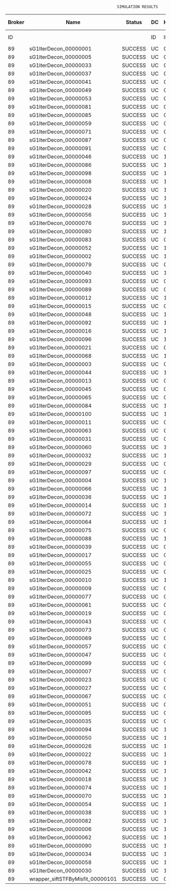 

                                                     SIMULATION RESULTS

|Broker|         Name         | Status|  DC  |Host|Host PEs |VM|   VM PEs|   VM MIPS|ActivityLen|StartTime|FinishTime|ExecTime
|------|----------------------|-------|------|----|---------|--|---------|----------|-----------|---------|----------|--------
|    ID|                      |       |    ID|  ID|CPU cores|ID|CPU cores|        MI|         MI|  Seconds|   Seconds| Seconds
|    89| sG1IterDecon_00000001|SUCCESS|    UC|   0|       12|356|        2|    1000.0|      56150|  98121.8|   98824.7|   702.9
|    89| sG1IterDecon_00000005|SUCCESS|    UC|   0|       12|356|        2|    1000.0|      56150|  98121.8|   98824.7|   702.9
|    89| sG1IterDecon_00000033|SUCCESS|    UC|   0|       12|356|        2|    1000.0|      56150|  98121.8|   98824.7|   702.9
|    89| sG1IterDecon_00000037|SUCCESS|    UC|   0|       12|356|        2|    1000.0|      56150|  98121.8|   98824.7|   702.9
|    89| sG1IterDecon_00000041|SUCCESS|    UC|   0|       12|356|        2|    1000.0|      56150|  98121.8|   98824.7|   702.9
|    89| sG1IterDecon_00000049|SUCCESS|    UC|   0|       12|356|        2|    1000.0|      56150|  98121.8|   98824.7|   702.9
|    89| sG1IterDecon_00000053|SUCCESS|    UC|   0|       12|356|        2|    1000.0|      56150|  98121.8|   98824.7|   702.9
|    89| sG1IterDecon_00000081|SUCCESS|    UC|   0|       12|356|        2|    1000.0|      56150|  98121.8|   98824.7|   702.9
|    89| sG1IterDecon_00000085|SUCCESS|    UC|   0|       12|356|        2|    1000.0|      56150|  98121.8|   98824.7|   702.9
|    89| sG1IterDecon_00000059|SUCCESS|    UC|   0|       12|358|        2|    1000.0|      56150|  98121.8|   98824.7|   702.9
|    89| sG1IterDecon_00000071|SUCCESS|    UC|   0|       12|358|        2|    1000.0|      56150|  98121.8|   98824.7|   702.9
|    89| sG1IterDecon_00000087|SUCCESS|    UC|   0|       12|358|        2|    1000.0|      56150|  98121.8|   98824.7|   702.9
|    89| sG1IterDecon_00000091|SUCCESS|    UC|   0|       12|358|        2|    1000.0|      56150|  98121.8|   98824.7|   702.9
|    89| sG1IterDecon_00000046|SUCCESS|    UC|   1|       12|357|        2|    1000.0|      56150|  98121.8|   98824.7|   702.9
|    89| sG1IterDecon_00000086|SUCCESS|    UC|   1|       12|357|        2|    1000.0|      56150|  98121.8|   98824.7|   702.9
|    89| sG1IterDecon_00000098|SUCCESS|    UC|   1|       12|357|        2|    1000.0|      56150|  98121.8|   98824.7|   702.9
|    89| sG1IterDecon_00000008|SUCCESS|    UC|   1|       12|359|        2|    1000.0|      56150|  98121.8|   98824.7|   702.9
|    89| sG1IterDecon_00000020|SUCCESS|    UC|   1|       12|359|        2|    1000.0|      56150|  98121.8|   98824.7|   702.9
|    89| sG1IterDecon_00000024|SUCCESS|    UC|   1|       12|359|        2|    1000.0|      56150|  98121.8|   98824.7|   702.9
|    89| sG1IterDecon_00000028|SUCCESS|    UC|   1|       12|359|        2|    1000.0|      56150|  98121.8|   98824.7|   702.9
|    89| sG1IterDecon_00000056|SUCCESS|    UC|   1|       12|359|        2|    1000.0|      56150|  98121.8|   98824.7|   702.9
|    89| sG1IterDecon_00000076|SUCCESS|    UC|   1|       12|359|        2|    1000.0|      56150|  98121.8|   98824.7|   702.9
|    89| sG1IterDecon_00000080|SUCCESS|    UC|   1|       12|359|        2|    1000.0|      56150|  98121.8|   98824.7|   702.9
|    89| sG1IterDecon_00000083|SUCCESS|    UC|   0|       12|358|        2|    1000.0|      59381|  98121.8|   98858.8|   737.0
|    89| sG1IterDecon_00000052|SUCCESS|    UC|   1|       12|359|        2|    1000.0|      61375|  98121.8|   98871.9|   750.1
|    89| sG1IterDecon_00000002|SUCCESS|    UC|   1|       12|357|        2|    1000.0|      60450|  98121.8|   98872.6|   750.8
|    89| sG1IterDecon_00000079|SUCCESS|    UC|   0|       12|358|        2|    1000.0|      83667|  98121.8|   99102.1|   980.3
|    89| sG1IterDecon_00000040|SUCCESS|    UC|   1|       12|359|        2|    1000.0|      91200|  98121.8|   99127.2|  1005.4
|    89| sG1IterDecon_00000093|SUCCESS|    UC|   0|       12|356|        2|    1000.0|      96311|  98121.8|   99146.4|  1024.6
|    89| sG1IterDecon_00000089|SUCCESS|    UC|   0|       12|356|        2|    1000.0|     115702|  98121.8|   99292.4|  1170.6
|    89| sG1IterDecon_00000012|SUCCESS|    UC|   1|       12|359|        2|    1000.0|     117306|  98121.8|   99336.2|  1214.4
|    89| sG1IterDecon_00000015|SUCCESS|    UC|   0|       12|358|        2|    1000.0|     115126|  98121.8|   99402.1|  1280.3
|    89| sG1IterDecon_00000048|SUCCESS|    UC|   1|       12|359|        2|    1000.0|     131219|  98121.8|   99441.1|  1319.3
|    89| sG1IterDecon_00000092|SUCCESS|    UC|   1|       12|359|        2|    1000.0|     135995|  98121.8|   99474.7|  1352.9
|    89| sG1IterDecon_00000016|SUCCESS|    UC|   1|       12|359|        2|    1000.0|     144034|  98121.8|   99527.3|  1405.5
|    89| sG1IterDecon_00000096|SUCCESS|    UC|   1|       12|359|        2|    1000.0|     146964|  98121.8|   99545.0|  1423.2
|    89| sG1IterDecon_00000021|SUCCESS|    UC|   0|       12|356|        2|    1000.0|     156382|  98121.8|   99579.1|  1457.3
|    89| sG1IterDecon_00000068|SUCCESS|    UC|   1|       12|359|        2|    1000.0|     162933|  98121.8|   99633.2|  1511.4
|    89| sG1IterDecon_00000003|SUCCESS|    UC|   0|       12|358|        2|    1000.0|     143490|  98121.8|   99657.7|  1535.9
|    89| sG1IterDecon_00000044|SUCCESS|    UC|   1|       12|359|        2|    1000.0|     168756|  98121.8|   99662.4|  1540.6
|    89| sG1IterDecon_00000013|SUCCESS|    UC|   0|       12|356|        2|    1000.0|     173487|  98121.8|   99691.1|  1569.3
|    89| sG1IterDecon_00000045|SUCCESS|    UC|   0|       12|356|        2|    1000.0|     193935|  98121.8|   99814.3|  1692.5
|    89| sG1IterDecon_00000065|SUCCESS|    UC|   0|       12|356|        2|    1000.0|     195345|  98121.8|   99822.1|  1700.3
|    89| sG1IterDecon_00000084|SUCCESS|    UC|   1|       12|359|        2|    1000.0|     231134|  98121.8|   99943.4|  1821.6
|    89| sG1IterDecon_00000100|SUCCESS|    UC|   1|       12|359|        2|    1000.0|     237950|  98121.8|   99970.7|  1848.9
|    89| sG1IterDecon_00000011|SUCCESS|    UC|   0|       12|358|        2|    1000.0|     182930|  98121.8|   99995.1|  1873.3
|    89| sG1IterDecon_00000063|SUCCESS|    UC|   0|       12|358|        2|    1000.0|     188230|  98121.8|  100037.5|  1915.7
|    89| sG1IterDecon_00000031|SUCCESS|    UC|   0|       12|358|        2|    1000.0|     190673|  98121.8|  100056.0|  1934.2
|    89| sG1IterDecon_00000060|SUCCESS|    UC|   1|       12|359|        2|    1000.0|     265578|  98121.8|  100067.6|  1945.8
|    89| sG1IterDecon_00000032|SUCCESS|    UC|   1|       12|359|        2|    1000.0|     270491|  98121.8|  100082.5|  1960.7
|    89| sG1IterDecon_00000029|SUCCESS|    UC|   0|       12|356|        2|    1000.0|     252025|  98121.8|  100105.6|  1983.8
|    89| sG1IterDecon_00000097|SUCCESS|    UC|   0|       12|356|        2|    1000.0|     274532|  98121.8|  100207.0|  2085.2
|    89| sG1IterDecon_00000004|SUCCESS|    UC|   1|       12|359|        2|    1000.0|     334964|  98121.8|  100243.7|  2121.9
|    89| sG1IterDecon_00000066|SUCCESS|    UC|   1|       12|357|        2|    1000.0|     190704|  98121.8|  100245.3|  2123.5
|    89| sG1IterDecon_00000036|SUCCESS|    UC|   1|       12|359|        2|    1000.0|     337139|  98121.8|  100248.0|  2126.2
|    89| sG1IterDecon_00000014|SUCCESS|    UC|   1|       12|357|        2|    1000.0|     197394|  98121.8|  100312.1|  2190.3
|    89| sG1IterDecon_00000072|SUCCESS|    UC|   1|       12|359|        2|    1000.0|     387256|  98121.8|  100323.3|  2201.5
|    89| sG1IterDecon_00000064|SUCCESS|    UC|   1|       12|359|        2|    1000.0|     394582|  98121.8|  100330.7|  2208.9
|    89| sG1IterDecon_00000075|SUCCESS|    UC|   0|       12|358|        2|    1000.0|     234888|  98121.8|  100367.7|  2245.9
|    89| sG1IterDecon_00000088|SUCCESS|    UC|   1|       12|359|        2|    1000.0|     467079|  98121.8|  100403.1|  2281.3
|    89| sG1IterDecon_00000039|SUCCESS|    UC|   0|       12|358|        2|    1000.0|     244204|  98121.8|  100428.6|  2306.8
|    89| sG1IterDecon_00000017|SUCCESS|    UC|   0|       12|356|        2|    1000.0|     341331|  98121.8|  100474.4|  2352.6
|    89| sG1IterDecon_00000055|SUCCESS|    UC|   0|       12|358|        2|    1000.0|     255737|  98121.8|  100498.2|  2376.4
|    89| sG1IterDecon_00000025|SUCCESS|    UC|   0|       12|356|        2|    1000.0|     358800|  98121.8|  100535.7|  2413.9
|    89| sG1IterDecon_00000010|SUCCESS|    UC|   1|       12|357|        2|    1000.0|     225339|  98121.8|  100579.0|  2457.2
|    89| sG1IterDecon_00000009|SUCCESS|    UC|   0|       12|356|        2|    1000.0|     391043|  98121.8|  100632.7|  2510.9
|    89| sG1IterDecon_00000077|SUCCESS|    UC|   0|       12|356|        2|    1000.0|     424669|  98121.8|  100716.8|  2595.0
|    89| sG1IterDecon_00000061|SUCCESS|    UC|   0|       12|356|        2|    1000.0|     449668|  98121.8|  100766.8|  2645.0
|    89| sG1IterDecon_00000019|SUCCESS|    UC|   0|       12|358|        2|    1000.0|     310565|  98121.8|  100801.5|  2679.7
|    89| sG1IterDecon_00000043|SUCCESS|    UC|   0|       12|358|        2|    1000.0|     315524|  98121.8|  100826.2|  2704.4
|    89| sG1IterDecon_00000073|SUCCESS|    UC|   0|       12|356|        2|    1000.0|     514833|  98121.8|  100864.7|  2742.9
|    89| sG1IterDecon_00000069|SUCCESS|    UC|   0|       12|356|        2|    1000.0|     517533|  98121.8|  100867.4|  2745.6
|    89| sG1IterDecon_00000057|SUCCESS|    UC|   0|       12|356|        2|    1000.0|     548071|  98121.8|  100897.9|  2776.1
|    89| sG1IterDecon_00000047|SUCCESS|    UC|   0|       12|358|        2|    1000.0|     378587|  98121.8|  101110.5|  2988.7
|    89| sG1IterDecon_00000099|SUCCESS|    UC|   0|       12|358|        2|    1000.0|     388369|  98121.8|  101149.7|  3027.9
|    89| sG1IterDecon_00000007|SUCCESS|    UC|   0|       12|358|        2|    1000.0|     417184|  98121.8|  101250.8|  3129.0
|    89| sG1IterDecon_00000023|SUCCESS|    UC|   0|       12|358|        2|    1000.0|     440432|  98121.8|  101320.7|  3198.9
|    89| sG1IterDecon_00000027|SUCCESS|    UC|   0|       12|358|        2|    1000.0|     452997|  98121.8|  101352.0|  3230.2
|    89| sG1IterDecon_00000067|SUCCESS|    UC|   0|       12|358|        2|    1000.0|     473732|  98121.8|  101393.5|  3271.7
|    89| sG1IterDecon_00000051|SUCCESS|    UC|   0|       12|358|        2|    1000.0|     478427|  98121.8|  101400.6|  3278.8
|    89| sG1IterDecon_00000095|SUCCESS|    UC|   0|       12|358|        2|    1000.0|     485151|  98121.8|  101407.3|  3285.5
|    89| sG1IterDecon_00000035|SUCCESS|    UC|   0|       12|358|        2|    1000.0|     493480|  98121.8|  101415.6|  3293.8
|    89| sG1IterDecon_00000094|SUCCESS|    UC|   1|       12|357|        2|    1000.0|     318396|  98121.8|  101418.0|  3296.2
|    89| sG1IterDecon_00000050|SUCCESS|    UC|   1|       12|357|        2|    1000.0|     318735|  98121.8|  101420.9|  3299.1
|    89| sG1IterDecon_00000026|SUCCESS|    UC|   1|       12|357|        2|    1000.0|     322630|  98121.8|  101452.2|  3330.3
|    89| sG1IterDecon_00000022|SUCCESS|    UC|   1|       12|357|        2|    1000.0|     357190|  98121.8|  101712.2|  3590.4
|    89| sG1IterDecon_00000078|SUCCESS|    UC|   1|       12|357|        2|    1000.0|     360476|  98121.8|  101735.3|  3613.5
|    89| sG1IterDecon_00000042|SUCCESS|    UC|   1|       12|357|        2|    1000.0|     368699|  98121.8|  101789.2|  3667.4
|    89| sG1IterDecon_00000018|SUCCESS|    UC|   1|       12|357|        2|    1000.0|     414263|  98121.8|  102063.8|  3942.0
|    89| sG1IterDecon_00000074|SUCCESS|    UC|   1|       12|357|        2|    1000.0|     424552|  98121.8|  102120.7|  3998.9
|    89| sG1IterDecon_00000070|SUCCESS|    UC|   1|       12|357|        2|    1000.0|     448310|  98121.8|  102239.4|  4117.6
|    89| sG1IterDecon_00000054|SUCCESS|    UC|   1|       12|357|        2|    1000.0|     450508|  98121.8|  102249.5|  4127.7
|    89| sG1IterDecon_00000038|SUCCESS|    UC|   1|       12|357|        2|    1000.0|     477933|  98121.8|  102359.2|  4237.4
|    89| sG1IterDecon_00000082|SUCCESS|    UC|   1|       12|357|        2|    1000.0|     479541|  98121.8|  102364.9|  4243.1
|    89| sG1IterDecon_00000006|SUCCESS|    UC|   1|       12|357|        2|    1000.0|     495411|  98121.8|  102412.6|  4290.8
|    89| sG1IterDecon_00000062|SUCCESS|    UC|   1|       12|357|        2|    1000.0|     512294|  98121.8|  102454.7|  4332.9
|    89| sG1IterDecon_00000090|SUCCESS|    UC|   1|       12|357|        2|    1000.0|     525791|  98121.8|  102481.7|  4359.9
|    89| sG1IterDecon_00000034|SUCCESS|    UC|   1|       12|357|        2|    1000.0|     550026|  98121.8|  102518.2|  4396.4
|    89| sG1IterDecon_00000058|SUCCESS|    UC|   1|       12|357|        2|    1000.0|     559233|  98121.8|  102527.4|  4405.6
|    89| sG1IterDecon_00000030|SUCCESS|    UC|   1|       12|357|        2|    1000.0|     560188|  98121.8|  102528.3|  4406.5
|    89|wrapper_siftSTFByMisfit_00000101|SUCCESS|    UC|   0|       12|356|        2|    1000.0|      13510| 102528.3|  102541.9|    13.6

